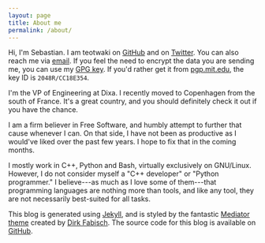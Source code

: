 ```yaml
---
layout: page
title: About me
permalink: /about/
---
```


Hi, I'm Sebastian. I am teotwaki on [GitHub][github-teotwaki] and on
[Twitter][twitter-teotwaki]. You can also reach me via [email][email]. If you
feel the need to encrypt the data you are sending me, you can use my [GPG
key][slau-gpg]. If you'd rather get it from [pgp.mit.edu][pgp-mit], the key ID
is `2048R/CC18E354`.

I'm the VP of Engineering at Dixa. I recently moved to Copenhagen from the
south of France. It's a great country, and you should definitely check it out
if you have the chance.

I am a firm believer in Free Software, and humbly attempt to further that cause
whenever I can. On that side, I have not been as productive as I would've liked
over the past few years. I hope to fix that in the coming months.

I mostly work in C++, Python and Bash, virtually exclusively on GNU/Linux.
However, I do not consider myself a "C++ developer" or "Python programmer." I
believe---as much as I love some of them---that programming languages are
nothing more than tools, and like any tool, they are not necessarily
best-suited for all tasks.

This blog is generated using [Jekyll][jekyll], and is styled by the fantastic
[Mediator theme][mediator-theme] created by [Dirk Fabisch][dirk-blog]. The
source code for this blog is available on [GitHub][github-jekyll-blog].

[github-teotwaki]: https://github.com/teotwaki
[twitter-teotwaki]: https://twitter.com/teotwaki
[email]: mailto:sl@mailicio.us
[jekyll]: http://jekyllrb.com
[mediator-theme]: https://github.com/dirkfabisch/mediator
[dirk-blog]: http://blog.base68.com
[github-jekyll-blog]: https://github.com/teotwaki/jekyll-blog
[slau-gpg]: https://blog.wedrop.it/assets/files/sl.gpg
[pgp-mit]: https://pgp.mit.edu/
